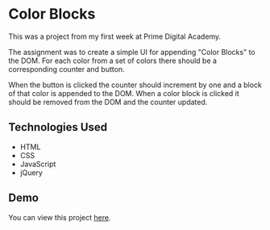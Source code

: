 # Color Blocks

This was a project from my first week at Prime Digital Academy.

The assignment was to create a simple UI for appending "Color Blocks" to the DOM. For each color from a set of colors there should be a corresponding counter and button.

When the button is clicked the counter should increment by one and a block of that color is appended to the DOM. When a color block is clicked it should be removed from the DOM and the counter updated.

## Technologies Used

* HTML
* CSS
* JavaScript
* jQuery

## Demo

You can view this project [here](https://nicolaslwilson.github.io/colorBlocks/).
